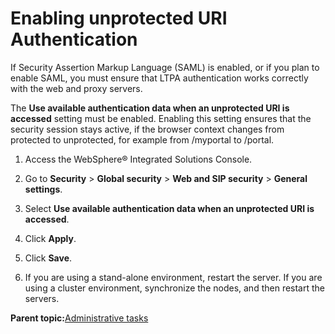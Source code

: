 # Enabling unprotected URI Authentication 

If Security Assertion Markup Language \(SAML\) is enabled, or if you plan to enable SAML, you must ensure that LTPA authentication works correctly with the web and proxy servers.

The **Use available authentication data when an unprotected URI is accessed** setting must be enabled. Enabling this setting ensures that the security session stays active, if the browser context changes from protected to unprotected, for example from /myportal to /portal.

1.  Access the WebSphere® Integrated Solutions Console.

2.  Go to **Security** \> **Global security** \> **Web and SIP security** \> **General settings**.

3.  Select **Use available authentication data when an unprotected URI is accessed**.

4.  Click **Apply**.

5.  Click **Save**.

6.  If you are using a stand-alone environment, restart the server. If you are using a cluster environment, synchronize the nodes, and then restart the servers.


**Parent topic:**[Administrative tasks ](../migrate/mig_post_admintasks.md)

